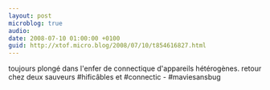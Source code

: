 ```yaml
---
layout: post
microblog: true
audio: 
date: 2008-07-10 01:00:00 +0100
guid: http://xtof.micro.blog/2008/07/10/t854616827.html
---
```

toujours plongé dans l'enfer de connectique d'appareils hétérogènes. retour chez deux sauveurs #hificâbles et #connectic - #maviesansbug

